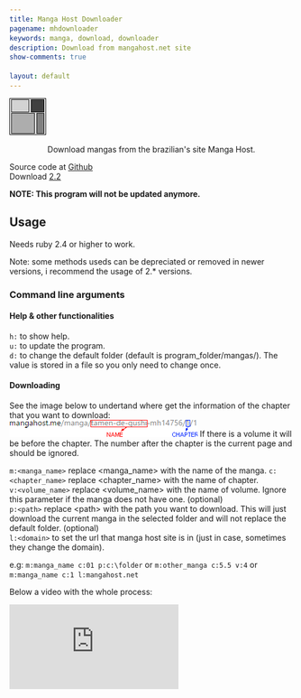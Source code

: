 ```yaml
---
title: Manga Host Downloader
pagename: mhdownloader
keywords: manga, download, downloader
description: Download from mangahost.net site
show-comments: true

layout: default
---
```

![Mangafox downloader logo (a page of manga).](https://raw.githubusercontent.com/HermesPasser/MangaFox-Downloader/master/app-icon.png)
<p align="center">Download mangas from the brazilian's site Manga Host.</p>

Source code at [Github](https://github.com/HermesPasser/Manga-Host-Downloader)   
Download [2.2](href="https://github.com/HermesPasser/Manga-Host-Downloader/archive/master.zip)

**NOTE: This program will not be updated anymore.**

## Usage  

Needs ruby 2.4 or higher to work.  

Note: some methods useds can be depreciated or removed in newer versions, i recommend the usage of 2.* versions.

### Command line arguments  

#### Help & other functionalities  

``h:`` to show help.  
``u:`` to update the program.    
``d:`` to change the default folder (default is program_folder/mangas/). The value is stored in a file so you only need to change once.  

#### Downloading

See the image below to undertand where get the information of the chapter that you want to download:  
![how to know the name and chapter from a manga host url](https://raw.githubusercontent.com/HermesPasser/Manga-Host-Downloader/master/about.png)
If there is a volume it will be before the chapter. The number after the chapter is the current page and should be ignored.   

``m:<manga_name>`` replace \<manga_name\> with the name of the manga. 
``c:<chapter_name>`` replace \<chapter_name\> with the name of chapter.  
``v:<volume_name>`` replace \<volume_name\> with the name of volume. Ignore this parameter if the manga does not have one. (optional)  
``p:<path>`` replace \<path\> with the path you want to download. This will just download the current manga in the selected folder and will not replace the default folder. (optional)  
``l:<domain>`` to set the url that manga host site is in (just in case, sometimes they change the domain).   

e.g: ``m:manga_name c:01 p:c:\folder`` or ``m:other_manga c:5.5 v:4`` or ``m:manga_name c:1 l:mangahost.net``  

Below a video with the whole process:
<iframe src="https://www.youtube.com/embed/mDmbRwZjkas" frameborder="0" allowfullscreen></iframe>
